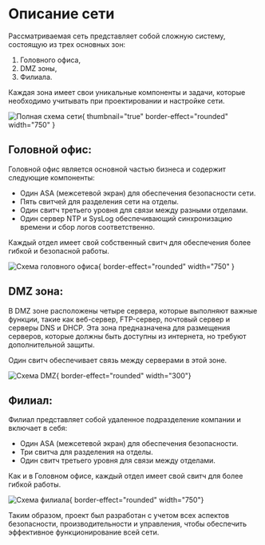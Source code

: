 # Описание сети

Рассматриваемая сеть представляет собой сложную систему, состоящую из трех основных зон: 
1. Головного офиса, 
2. DMZ зоны, 
3. Филиала. 

Каждая зона имеет свои уникальные компоненты и задачи, которые необходимо учитывать при проектировании и настройке сети.

![Полная схема сети](full.png "Схема всей сети"){ thumbnail="true" border-effect="rounded" width="750" }

## Головной офис:

Головной офис является основной частью бизнеса и содержит следующие компоненты:

- Один ASA (межсетевой экран) для обеспечения безопасности сети.
- Пять свитчей для разделения сети на отделы.
- Один свитч третьего уровня для связи между разными отделами.
- Один сервер NTP и SysLog обеспечивающий синхронизацию времени и сбор логов соответственно.

Каждый отдел имеет свой собственный свитч для обеспечения более гибкой и безопасной работы.

![Схема головного офиса](main.png "Схема головного офиса"){ border-effect="rounded" width="750" }

## DMZ зона:

В DMZ зоне расположены четыре сервера, которые выполняют важные функции, такие как веб-сервер, FTP-сервер, почтовый сервер и серверы DNS и DHCP. Эта зона предназначена для размещения серверов, которые должны быть доступны из интернета, но требуют дополнительной защиты.

Один свитч обеспечивает связь между серверами в этой зоне.

![Схема DMZ](DMZ.png "Схема DMZ"){ border-effect="rounded" width="300"}

## Филиал:

Филиал представляет собой удаленное подразделение компании и включает в себя:

- Один ASA (межсетевой экран) для обеспечения безопасности.
- Три свитча для разделения на отделы.
- Один свитч третьего уровня для связи между отделами.

Как и в Головном офисе, каждый отдел имеет свой свитч для более гибкой работы.

![Схема филиала](second.png "Схема филиала"){ border-effect="rounded" width="750"}

Таким образом, проект был разработан с учетом всех аспектов безопасности, производительности и управления, чтобы обеспечить эффективное функционирование всей сети.